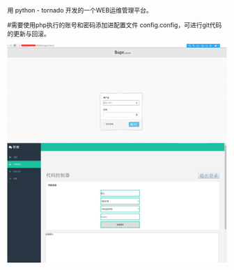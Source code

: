 用 python - tornado  开发的一个WEB运维管理平台。

#需要使用php执行的账号和密码添加进配置文件  config.config，可进行git代码的更新与回滚。


![image](https://github.com/cp-m/Mocha-ITOM_Codeline/raw/master/gitimg/M1.png)
![image](https://github.com/cp-m/Mocha-ITOM_Codeline/raw/master/gitimg/M2.png)
